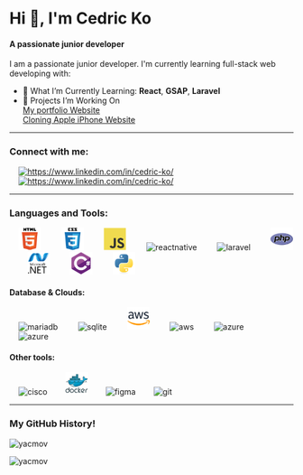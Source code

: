 # Hi 👋, I'm Cedric Ko

#### A passionate junior developer

I am a passionate junior developer. I'm currently learning full-stack web developing with:

- 🌱 What I’m Currently Learning: **React**, **GSAP**, **Laravel**
- 🔭 Projects I’m Working On
  <br>[My portfolio Website](https://yacmov.github.io)
  <br>[Cloning Apple iPhone Website ](https://github.com/yacmov/apple_website)

---

### Connect with me:

<p class="ml-2">
          <a href="https://www.linkedin.com"><img style="margin-left:16px"
              src="https://raw.githubusercontent.com/rahuldkjain/github-profile-readme-generator/master/src/images/icons/Social/linked-in-alt.svg"
              alt="https://www.linkedin.com/in/cedric-ko/" height="40" width="30" /></a>
              &nbsp;&nbsp;&nbsp;
<a href="mailto:yamcov@gmail.com"><img style="margin-left:16px"
              src="https://cdn.pixabay.com/photo/2016/06/13/17/30/mail-1454731_1280.png"
              alt="https://www.linkedin.com/in/cedric-ko/" height="40" width="40" /> </a>

---

### **Languages and Tools:**

<img style="margin-left: 16px"
    src="https://raw.githubusercontent.com/devicons/devicon/master/icons/html5/html5-original-wordmark.svg"
    alt="html5" width="40" height="40" />
&nbsp;&nbsp;&nbsp;
<img style="margin-left: 16px"
    src="https://raw.githubusercontent.com/devicons/devicon/master/icons/css3/css3-original-wordmark.svg"
    alt="css3" width="40" height="40" />
&nbsp;&nbsp;&nbsp;
<img style="margin-left: 16px"
    src="https://raw.githubusercontent.com/devicons/devicon/master/icons/javascript/javascript-original.svg"
    alt="javascript" width="40" height="40" />
&nbsp;&nbsp;&nbsp;
<img style="margin-left: 16px"
    src="https://reactnative.dev/img/header_logo.svg" alt="reactnative" width="40" height="40" />
&nbsp;&nbsp;&nbsp;
<img style="margin-left: 16px"
    src="https://laravel.com/img/logomark.min.svg" alt="laravel" width="38" height="38" />
&nbsp;&nbsp;&nbsp;
<img style="margin-left: 16px"
    src="https://raw.githubusercontent.com/devicons/devicon/master/icons/php/php-original.svg" alt="php"
    width="40" height="40" />
&nbsp;&nbsp;&nbsp;
<img style="margin-left: 16px" 
    src="https://raw.githubusercontent.com/devicons/devicon/master/icons/dot-net/dot-net-original-wordmark.svg"   alt="dotnet" width="40" height="40" />
&nbsp;&nbsp;&nbsp;
<img style="margin-left: 16px" 
    src="https://raw.githubusercontent.com/devicons/devicon/master/icons/csharp/csharp-original.svg"
    alt="csharp" width="40" height="40" />
&nbsp;&nbsp;&nbsp;
<img style="margin-left: 16px" 
    src="https://raw.githubusercontent.com/devicons/devicon/master/icons/python/python-original.svg"
    alt="python" width="40" height="40" />
&nbsp;&nbsp;&nbsp;

#### Database & Clouds:

<img style="margin-left: 16px"
    src="https://www.vectorlogo.zone/logos/mariadb/mariadb-icon.svg" alt="mariadb" width="40" height="40" />
&nbsp;&nbsp;&nbsp;
<img style="margin-left: 16px" 
    src="https://www.vectorlogo.zone/logos/sqlite/sqlite-icon.svg" alt="sqlite" width="40" height="40" />
&nbsp;&nbsp;&nbsp;
<img style="margin-left: 16px"
    src="https://raw.githubusercontent.com/devicons/devicon/master/icons/amazonwebservices/amazonwebservices-original-wordmark.svg"
    alt="aws" width="40" height="40" />
&nbsp;&nbsp;&nbsp;
<img style="margin-left: 16px" 
    src="https://images.credly.com/size/680x680/images/00634f82-b07f-4bbd-a6bb-53de397fc3a6/image.png"
    alt="aws" width="40" height="40" />
&nbsp;&nbsp;&nbsp;
<img style="margin-left: 16px"
    src="https://www.vectorlogo.zone/logos/microsoft_azure/microsoft_azure-icon.svg" alt="azure" width="40"
    height="40" />
&nbsp;&nbsp;&nbsp;
<img style="margin-left: 16px"
    src="https://learn.microsoft.com/media/learn/certification/badges/microsoft-certified-fundamentals-badge.svg?branch=main"
    alt="azure" width="40" height="40" />
&nbsp;&nbsp;

#### **Other tools:**

<img style="margin-left: 16px" 
    src="https://images.credly.com/size/680x680/images/054913b2-e271-49a2-a1a4-9bf1c1f9a404/CyberEssentials.png"
    alt="cisco" width="40" height="40" />
&nbsp;&nbsp;
<img style="margin-left: 16px" 
    src="https://raw.githubusercontent.com/devicons/devicon/master/icons/docker/docker-original-wordmark.svg"
    alt="docker" width="40" height="40" />
&nbsp;&nbsp;
<img style="margin-left: 16px" 
    src="https://www.vectorlogo.zone/logos/figma/figma-icon.svg" alt="figma" width="40" height="40" />
&nbsp;&nbsp;
<img style="margin-left: 16px" 
    src="https://www.vectorlogo.zone/logos/git-scm/git-scm-icon.svg" alt="git" width="40" height="40" />
&nbsp;&nbsp;

---

### **My GitHub History!**

<section class="mr-2">
          <p><img width="570" src="https://github-readme-stats.vercel.app/api?username=yacmov&show_icons=true&locale=en"
              alt="yacmov" />
          </p>
        </section>
        <section>
          <p><img width="570"
              src="https://github-readme-stats.vercel.app/api/top-langs?username=yacmov&show_icons=true&locale=en&layout=compact"
              alt="yacmov" /></p>
        </section>
